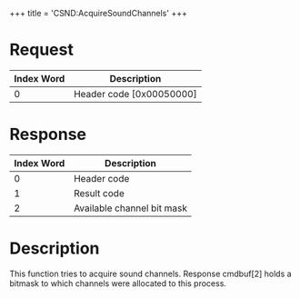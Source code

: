 +++
title = 'CSND:AcquireSoundChannels'
+++

# Request

| Index Word | Description                |
|------------|----------------------------|
| 0          | Header code \[0x00050000\] |

# Response

| Index Word | Description                |
|------------|----------------------------|
| 0          | Header code                |
| 1          | Result code                |
| 2          | Available channel bit mask |

# Description

This function tries to acquire sound channels. Response cmdbuf\[2\]
holds a bitmask to which channels were allocated to this process.
